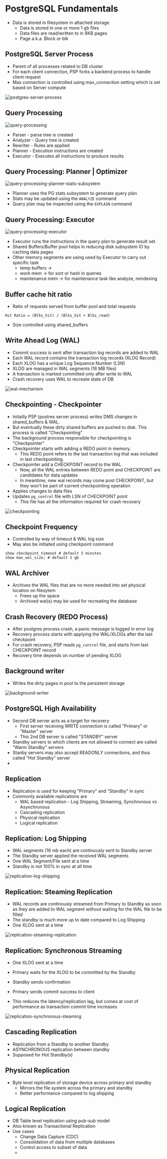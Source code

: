 # PostgreSQL Fundamentals

- Data is stored in filesystem in attached storage
  - Data is stored in one or more 1 gb files
  - Data files are read/written to in 8KB pages
  - Page a.k.a. Block or blk

## PostgreSQL Server Process
  - Parent of all processes related to DB cluster
  - For each client connection, PSP forks a backend process to handle client request
  - Max connection is controlled using max_connection setting which is set based on Server compute

![postgres-server-process](../.images/postgres-server-process.png)

## Query Processing
![query-processing](../.images/query-processing.png)

- Parser - parse tree is created
- Analyzer - Query tree is created
- Rewriter - Rules are applied
- Planner - Execution instructions are created
- Executor - Executes all instructions to produce results

## Query Processing: Planner | Optimizer

![query-processing-planner-stats-subsystem](../.images/query-processing-planner-stats-subsystem.png)

- Planner uses the PG stats subsystem to generate query plan
- Stats may be updated using the `ANALYZE` command
- Query plan may be inspected using the `EXPLAIN` command

## Query Processing: Executor

![query-processing-executor](../.images/query-processing-executor.png)

- Executor runs the instructions in the query plan to generate result set.
- Shared Buffers/Buffer pool helps in reducing disk subsystem IO by caching data pages
- Other memory segments are using used by Executor to carry out specific task
  - temp buffers -> 
  - work mem -> for sort or hash in queries
  - maintenance mem -> for maintenance task like analyze, reindexing

## Buffer cache hit ratio

- Ratio of requests served from buffer pool and total requests

`Hit Ratio = (Blks_hit) / (Blks_hit + Blks_read)`

- Size controlled using shared_buffers

## Write Ahead Log (WAL)

- Commit success is sent after transaction log records are added to WAL
- Each WAL record contains the transaction log records (XLOG Record)
- Each XLOG has a unique Log Sequence Number (LSN)
- XLOG are managed in WAL segments (16 MB files)
- A transaction is marked committed only after write to WAL
- Crash recovery uses WAL to recreate state of DB

![wal-mechanism](../.images/wal-mechanism.png)

## Checkpointing - Checkpointer

- Initailly PSP (postres server process) writes DMS changes in shared_buffers & WAL.
- But eventually these dirty shared buffers are pushed to disk. This process is called "Checkpointing"
- The background process responsible for checkpointing is "Checkpointer"
- Checkpointer starts with adding a REDO point in memory.
  - This REDO point refers to the last transaction log that was included in last checkpointing.
- Checkpointer add a CHECKPOINT record to the WAL.
  - Now, all the WAL entries between REDO point and CHECKPOINT are candidates for data updates
  - In meantime, new wal records may come post CHECKPOINT, but they won't be part of current checkpointing operation
- Applies changes to data files
- Updates `pg_control` file with LSN of CHECKPOINT point
  - This file has all the information required for crash recovery

![checkpointing](../.images/checkpointing.png)

## Checkpoint Frequency

- Controlled by way of timeout & WAL log size
- May also be initiated using checkpoint command

```
show checkpoint_timeout # default 5 minutes
show max_wal_size; # default 1 gb

```

## WAL Archiver

- Archives the WAL files that are no more needed into set physical location on filesytem
  - Frees up the space
  - Archived wal(s) may be used for recreating the database

## Crash Recovery (REDO Process)

- After postgres process crash, a panic message is logged in error log
- Recovery process starts with applying the WAL/XLOGs after the last checkpoint
- For crash recovery, PSP reads `pg_control` file, and starts from last CHECKPOINT record
- Recovery time depends on number of pending XLOG

## Background writer

- Writes the dirty pages in pool to the persistent storage

![background-writer](../.images/background-writer.png)


## PostgreSQL High Availability

- Second DB server acts as a target for recovery
  - First server receiving WRITE connection is called "Primary" or "Master" server
  - This 2nd DB server is called "STANDBY" server
- Standby servers to which clients are not allowed to connect are called "Warm Standby" servers
- Stanby servers may also accept READONLY connections, and thus called "Hot Standby" server
- 

## Replication

- Replication is used for keeping "Primary" and "Standby" in sync
- Commonly available replications are
  - WAL based replication - Log Shipping, Streaming, Synchronous vs Asynchronous
  - Cascading replication
  - Physical replication
  - Logical replication

## Replication: Log Shipping

- WAL segments (16 mb each) are continously sent to Standby server
- The Standby server applied the received WAL segments
- One WAL Segment/File sent at a time
- Standby is not 100% in sync at all time

![replication-log-shipping](../.images/replication-log-shipping.png)

## Replication: Steaming Replication

- WAL records are continously streamed from Primary to Standby as soon as they are added to WAL segment without waiting for the WAL file to be filled
- The standby is much more up to date compared to Log Shipping
- One XLOG sent at a time

![replication-steaming-replication](../.images/replication-steaming-replication.png)

## Replication: Synchronous Streaming

- One XLOG sent at a time
- Primary waits for the XLOG to be committed by the Standby
- Standby sends confirmation
- Primary sends commit success to client

- This reduces the latency/replication lag, but comes at cost of performance as transaction commit time increases

![replication-synchronous-steaming](../.images/replication-synchronous-steaming.png)

## Cascading Replication

- Replication from a Standby to another Standby
- ASYNCHRONOUS replication between standby
- Supposed for Hot Standby(s)

## Physical Replication

- Byte level replication of storage device across primary and standby
  - Mirrors the file system across the primary and standby
  - Better performance compared to log shipping

## Logical Replication

- DB Table level replication using pub-sub model
- Also known as Transactional Replication
- Use cases
  - Change Data Capture (CDC)
  - Consolidation of data from multiple databases
  - Control access to subset of data
  - 

